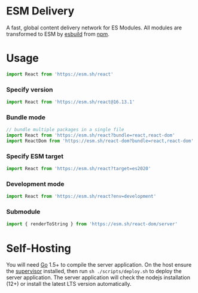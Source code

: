 # ESM Delivery
A fast, global content delivery network for ES Modules. All modules are transformed to ESM by [esbuild](https://github.com/evanw/esbuild) from [npm](http://npmjs.org/).

# Usage
```javascript
import React from 'https://esm.sh/react'
```

### Specify version
```javascript
import React from 'https://esm.sh/react@16.13.1'
```

### Bundle mode
```javascript
// bundle multiple packages in a single file  
import React from 'https://esm.sh/react?bundle=react,react-dom'
import ReactDom from 'https://esm.sh/react-dom?bundle=react,react-dom'
```

### Specify ESM target
```javascript
import React from 'https://esm.sh/react?target=es2020'
```

### Development mode
```javascript
import React from 'https://esm.sh/react?env=development'
```

### Submodule
```javascript
import { renderToString } from 'https://esm.sh/react-dom/server'
```

# Self-Hosting
You will need [Go](https://golang.org/dl) 1.5+ to compile the server application. On the host ensure the [supervisor](http://supervisord.org/) installed, then run `sh ./scripts/deploy.sh` to deploy the server application. The server application will check the nodejs installation (12+) or install the latest LTS version automatically.
